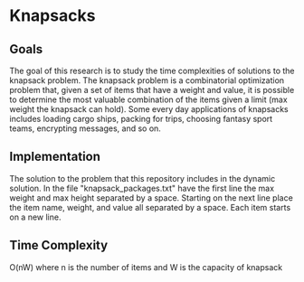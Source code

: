 # Knapsacks
## Goals
The goal of this research is to study the time complexities of solutions to the knapsack problem. The knapsack problem is a combinatorial optimization problem that, given a set of items that have a weight and value, it is possible to determine the most valuable combination of the items given a limit (max weight the knapsack can hold). Some every day applications of knapsacks includes loading cargo ships, packing for trips, choosing fantasy sport teams, encrypting messages, and so on.

## Implementation
The solution to the problem that this repository includes in the dynamic solution. In the file "knapsack_packages.txt" have the first line the max weight and max height separated by a space. Starting on the next line place the item name, weight, and value all separated by a space. Each item starts on a new line.

## Time Complexity
O(nW) where n is the number of items and W is the capacity of knapsack
